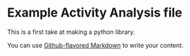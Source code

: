 # Example Activity Analysis file

This is a first take at making a python library. 

You can use [Github-flavored Markdown](https://guides.github.com/features/mastering-markdown/) to write your content.